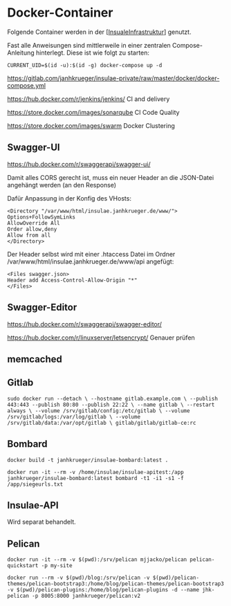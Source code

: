 # Docker-Container

Folgende Container werden in der [[InsualeInfrastruktur]] genutzt. 

Fast alle Anweisungen sind mittlerweile in einer zentralen Compose-Anleitung hinterlegt. Diese ist wie folgt zu starten:
```
CURRENT_UID=$(id -u):$(id -g) docker-compose up -d
```

https://gitlab.com/janhkrueger/insulae-private/raw/master/docker/docker-compose.yml


https://hub.docker.com/r/jenkins/jenkins/
CI and delivery

https://store.docker.com/images/sonarqube
CI Code Quality

https://store.docker.com/images/swarm
Docker Clustering

## Swagger-UI
https://hub.docker.com/r/swaggerapi/swagger-ui/


Damit alles CORS gerecht ist, muss ein neuer Header an die JSON-Datei angehängt werden (an den Response)

Dafür Anpassung in der Konfig des VHosts:
```
<Directory "/var/www/html/insulae.janhkrueger.de/www/">
Options+FollowSymLinks
AllowOverride All
Order allow,deny
Allow from all
</Directory>
```

Der Header selbst wird mit einer .htaccess Datei im Ordner /var/www/html/insulae.janhkrueger.de/www/api angefügt:

```
<Files swagger.json>
Header add Access-Control-Allow-Origin "*"
</Files>
```

## Swagger-Editor
https://hub.docker.com/r/swaggerapi/swagger-editor/


https://hub.docker.com/r/linuxserver/letsencrypt/
Genauer prüfen


## memcached


## Gitlab
```
sudo docker run --detach \ --hostname gitlab.example.com \ --publish 443:443 --publish 80:80 --publish 22:22 \ --name gitlab \ --restart always \ --volume /srv/gitlab/config:/etc/gitlab \ --volume /srv/gitlab/logs:/var/log/gitlab \ --volume /srv/gitlab/data:/var/opt/gitlab \ gitlab/gitlab/gitlab-ce:rc
```

## Bombard

```
docker build -t janhkrueger/insulae-bombard:latest . 

docker run -it --rm -v /home/insulae/insulae-apitest:/app janhkrueger/insulae-bombard:latest bombard -t1 -i1 -s1 -f /app/siegeurls.txt  
```

## Insulae-API
Wird separat behandelt.


## Pelican

```
docker run -it --rm -v $(pwd):/srv/pelican mjjacko/pelican pelican-quickstart -p my-site

docker run --rm -v $(pwd)/blog:/srv/pelican -v $(pwd)/pelican-themes/pelican-bootstrap3:/home/blog/pelican-themes/pelican-bootstrap3 -v $(pwd)/pelican-plugins:/home/blog/pelican-plugins -d --name jhk-pelican -p 8005:8000 janhkrueger/pelican:v2
```

[//begin]: # "Autogenerated link references for markdown compatibility"
[InsualeInfrastruktur]: InsualeInfrastruktur "Infrastruktur"
[//end]: # "Autogenerated link references"